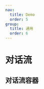 ```yaml
---
nav:
  title: Demo
  order: 5
group:
  title: 通用
  order: 6
---
```


# 对话流

## 对话流容器

<code src="../demos/ChatFlowContainer/index.tsx" iframe=620></code>

